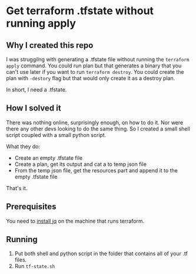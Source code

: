 # Get terraform .tfstate without running apply

## Why I created this repo
I was struggilng with generating a .tfstate file without running the `terraform apply` command. 
You could run plan but that generates a binary that you can't use later if you want to run `terraform destroy`.
You could create the plan with `-destory` flag but that would only create it as a destroy plan.

In short, I need a .tfstate.

## How I solved it
There was nothing online, surprisingly enough, on how to do it. Nor were there any other devs looking to do the same thing. 
So I created a small shell script coupled with a small python script.

What they do:
* Create an empty .tfstate file
* Create a plan, get its output and cat a to temp json file
* From the temp json file, get the resources part and append it to the empty .tfstate file

That's it.

## Prerequisites 
You need to [install jq](https://stedolan.github.io/jq/download/) on the machine that runs terraform.

## Running
1. Put both shell and python script in the folder that contains all of your .tf files.
2. Run `tf-state.sh`
